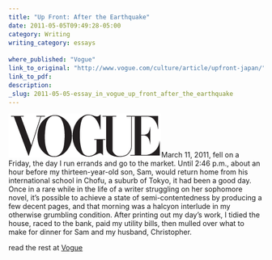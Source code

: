 ```yaml
---
title: "Up Front: After the Earthquake"
date: 2011-05-05T09:49:28-05:00
category: Writing
writing_category: essays

where_published: "Vogue"
link_to_original: "http://www.vogue.com/culture/article/upfront-japan/"
link_to_pdf:
description:
_slug: 2011-05-05-essay_in_vogue_up_front_after_the_earthquake
---
```


![](/uploads/vogue.png)March 11, 2011, fell on a Friday, the day I run errands and go to the market. Until 2:46 p.m., about an hour before my thirteen-year-old son, Sam, would return home from his international school in Chofu, a suburb of Tokyo, it had been a good day. Once in a rare while in the life of a writer struggling on her sophomore novel, it’s possible to achieve a state of semi-contentedness by producing a few decent pages, and that morning was a halcyon interlude in my otherwise grumbling condition. After printing out my day’s work, I tidied the house, raced to the bank, paid my utility bills, then mulled over what to make for dinner for Sam and my husband, Christopher.

read the rest at [Vogue](http://www.vogue.com/culture/article/upfront-japan/)

